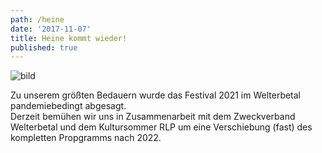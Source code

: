 ```yaml
---
path: /heine
date: '2017-11-07'
title: Heine kommt wieder! 
published: true
---
```


![bild](/ufer-paddel.jpg)

Zu unserem größten Bedauern wurde das Festival 2021 im Welterbetal pandemiebedingt abgesagt.     
Derzeit bemühen wir uns in Zusammenarbeit mit dem Zweckverband Welterbetal und dem Kultursommer RLP um eine Verschiebung (fast) des kompletten Propgramms nach 2022.


   



